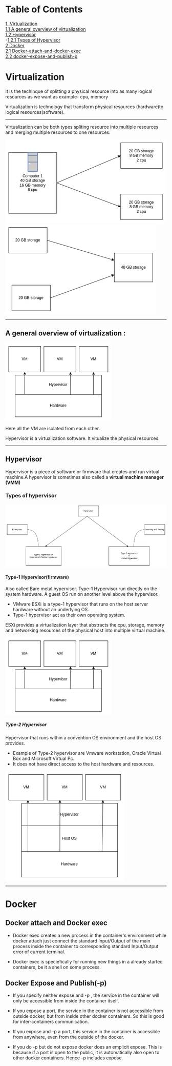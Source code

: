 <h1>Table of Contents</h1>

[1. Virtualization](#virtualization)<br/>
    [1.1 A general overview of virtualization](#a-general-overview-of-virtualization)<br/>
    [1.2 Hypervisor](#hypervisor)<br/>
        -[1.2.1 Types of Hypervisor](#types-of-hypervisor)<br/>
 [2 Docker](#docker)<br/>
    [2.1 Docker-attach-and-docker-exec ](#docker-attach-and-docker-exec) <br/>
    [2.2 docker-expose-and-publish-p ](#docker-expose-and-publish-p)<br/>


# Virtualization

<p>It is the techinque of splitting a physical resource into as many logical resources as we want as example- cpu, memory </p>

<p>Virtualization is technology that transform physical resources (hardware)to logical resources(software).</p>

******************

<p>Virtualization can be both types spliting resource into multiple resources and merging multiple resources to one resources. </p>

![SPliting resource to multiple resources](./images/splitingResources.png) ![SPliting resource to multiple resources](./images/mergingResources.png) 

*****************
## A general overview of virtualization :

![Virtualization Overview](./images/virtualization.png)

<p>Here all the VM are isolated from each other.</p>

<p>Hypervisor is a virtualization software. It vitualize the physical resources.</p>

*****************

## Hypervisor

<p>Hypervisor is a piece of software or firmware that creates and run virtual machine.A hypervisor is sometimes also called a <b>virtual machine manager (VMM)</b></p>

### Types of hypervisor

![Types of Hypervisor](./images/typesOfHypervisor.drawio.png)

<h4>Type-1 Hypervisor(firmware)</h4>

<p>Also called Bare metal hypervisor. Type-1 Hypervisor run directly on the system hardware. A guest OS run on another level above the hypervisor.</p>


<ul>

<li> VMware ESXi is a type-1 hypervisor that runs on the host server hardware without an underlying OS.</li>

<li>Type-1 hypervisor act as their own operating system.</li>


</ul>

<p>ESXi provides  a virtualization layer that abstracts the cpu, storage, memory and networking resources of the physical host into multiple virtual machine.</p>

![Type-1 hypervisor](./images/virtualization.png)

<h5>Type-2 Hypervisor</h5>

<p>Hypervisor that runs within a convention OS environment and the host OS provides.</p>

<ul>

<li>Example of Type-2 hypervisor are Vmware workstation, Oracle Virtual Box and Microsoft Virtual Pc.</li>

<li>It does not have direct access to the host hardware and resources.</li>

</ul>

![Type-2 hypervisor](./images/type-2Hypervisor.drawio.png)

***************
# Docker 

## Docker attach and Docker exec

<ul>

<li><p>Docker exec creates a new process in the container's  environment while docker attach just connect the standard Input/Output of the main process inside the 
container to corresponding standard Input/Output error of current terminal.</p></li>

<li>Docker exec is speciefically for running new things in a already started containers, be it a shell on some process.</li>

</ul>

## Docker Expose and Publish(-p)

<ul>

<li>

<p>

If you specify neither expose and -p , the service in the container will only be accessible from inside the container itself.

</p>

</li>

<li>

<p>

If you expose a port, the service in the container is not accessible from outside docker, but from inside other docker containers.
 So this is good for inter-containers communication. 

</p>

</li>

<li>

<p>

If you expose and -p a port, this service in the container is accessible from anywhere, even from the outside of the docker.

</p>

</li>

<li>

<p>

If you do -p but do not expose docker does an emplicit expose. This is because if a port is open to the public, it is automatically also open
to other docker containers. Hence -p includes expose.

</p>

</li>

</ul>

